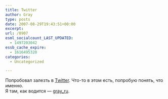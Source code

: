 ```yaml
---
title: Twitter
author: Gray
type: posts
date: 2007-08-29T19:43:51+00:00
excerpt:
url: /8907
esml_socialcount_LAST_UPDATED:
  - 1497203042
essb_cache_expire:
  - 1616495320
categories:
  - Uncategorized

---
```








Попробовал залезть в <a href="http://twitter.com/" target="_blank">Twitter</a>. Что-то в этом есть, попробую понять, что именно.  
Я там, как водится &#8212; <a href="http://twitter.com/gray_ru" target="_blank">gray_ru</a>.